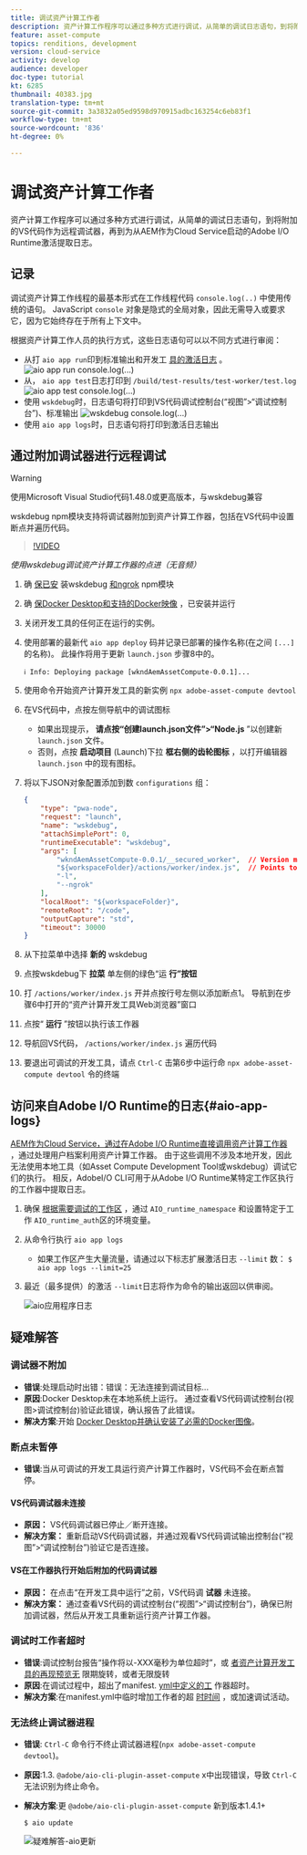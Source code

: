 ```yaml
---
title: 调试资产计算工作者
description: 资产计算工作程序可以通过多种方式进行调试，从简单的调试日志语句，到将附加的VS代码作为远程调试器，再到为从AEM作为Cloud Service启动的Adobe I/O Runtime激活提取日志。
feature: asset-compute
topics: renditions, development
version: cloud-service
activity: develop
audience: developer
doc-type: tutorial
kt: 6285
thumbnail: 40383.jpg
translation-type: tm+mt
source-git-commit: 3a3832a05ed9598d970915adbc163254c6eb83f1
workflow-type: tm+mt
source-wordcount: '836'
ht-degree: 0%

---
```



# 调试资产计算工作者

资产计算工作程序可以通过多种方式进行调试，从简单的调试日志语句，到将附加的VS代码作为远程调试器，再到为从AEM作为Cloud Service启动的Adobe I/O Runtime激活提取日志。

## 记录

调试资产计算工作线程的最基本形式在工作线程代码 `console.log(..)` 中使用传统的语句。 JavaScript `console` 对象是隐式的全局对象，因此无需导入或要求它，因为它始终存在于所有上下文中。

根据资产计算工作人员的执行方式，这些日志语句可以以不同方式进行审阅：

+ 从打 `aio app run`印到标准输出和开发工 [具的激活日志](../develop/development-tool.md) 。
   ![aio app run console.log(...)](./assets/debug/console-log__aio-app-run.png)
+ 从， `aio app test`日志打印到 `/build/test-results/test-worker/test.log`
   ![aio app test console.log(...)](./assets/debug/console-log__aio-app-test.png)
+ 使用 `wskdebug`时，日志语句将打印到VS代码调试控制台(“视图”>“调试控制台”)、标准输出
   ![wskdebug console.log(...)](./assets/debug/console-log__wskdebug.png)
+ 使用 `aio app logs`时，日志语句将打印到激活日志输出

## 通过附加调试器进行远程调试

>[!WARNING]
>
>使用Microsoft Visual Studio代码1.48.0或更高版本，与wskdebug兼容

wskdebug [](https://www.npmjs.com/package/@openwhisk/wskdebug) npm模块支持将调试器附加到资产计算工作器，包括在VS代码中设置断点并遍历代码。

>[!VIDEO](https://video.tv.adobe.com/v/40383/?quality=12&learn=on)

_使用wskdebug调试资产计算工作器的点进（无音频）_

1. 确 [保已安](../set-up/development-environment.md#wskdebug) 装wskdebug [和ngrok](../set-up/development-environment.md#ngork) npm模块
1. 确 [保Docker Desktop和支持的Docker映像](../set-up/development-environment.md#docker) ，已安装并运行
1. 关闭开发工具的任何正在运行的实例。
1. 使用部署的最新代 `aio app deploy` 码并记录已部署的操作名称(在之间 `[...]`的名称)。 此操作将用于更新 `launch.json` 步骤8中的。

   ```
   ℹ Info: Deploying package [wkndAemAssetCompute-0.0.1]...
   ```
1. 使用命令开始资产计算开发工具的新实例 `npx adobe-asset-compute devtool`
1. 在VS代码中，点按左侧导航中的调试图标
   + 如果出现提示， __请点按“创建launch.json文件”>“Node.js__ ”以创建新 `launch.json` 文件。
   + 否则，点按 __启动项目__ (Launch)下拉 __框右侧的齿轮图标__ ，以打开编辑器 `launch.json` 中的现有图标。
1. 将以下JSON对象配置添加到数 `configurations` 组：

   ```json
   {
       "type": "pwa-node",
       "request": "launch",
       "name": "wskdebug",
       "attachSimplePort": 0,
       "runtimeExecutable": "wskdebug",
       "args": [
           "wkndAemAssetCompute-0.0.1/__secured_worker",  // Version must match your Asset Compute worker's version
           "${workspaceFolder}/actions/worker/index.js",  // Points to your worker
           "-l",
           "--ngrok"
       ],
       "localRoot": "${workspaceFolder}",
       "remoteRoot": "/code",
       "outputCapture": "std",
       "timeout": 30000
   }
   ```

1. 从下拉菜单中选择 __新的__ wskdebug
1. 点按wskdebug下 __拉菜__ 单左侧的绿色“运 __行”按钮__
1. 打 `/actions/worker/index.js` 开并点按行号左侧以添加断点1。 导航到在步骤6中打开的“资产计算开发工具Web浏览器”窗口
1. 点按“ __运行__ ”按钮以执行该工作器
1. 导航回VS代码， `/actions/worker/index.js` 遍历代码
1. 要退出可调试的开发工具，请点 `Ctrl-C` 击第6步中运行命 `npx adobe-asset-compute devtool` 令的终端

## 访问来自Adobe I/O Runtime的日志{#aio-app-logs}

[AEM作为Cloud Service，通过在Adobe I/O Runtime直接调用资产计算工作器](../deploy/processing-profiles.md) ，通过处理用户档案利用资产计算工作器。 由于这些调用不涉及本地开发，因此无法使用本地工具（如Asset Compute Development Tool或wskdebug）调试它们的执行。 相反，AdobeI/O CLI可用于从Adobe I/O Runtime某特定工作区执行的工作器中提取日志。

1. 确保 [根据需要调试的工作区](../deploy/runtime.md) ，通过 `AIO_runtime_namespace` 和设置特定于工作 `AIO_runtime_auth`区的环境变量。
1. 从命令行执行 `aio app logs`
   + 如果工作区产生大量流量，请通过以下标志扩展激活日志 `--limit` 数：
      `$ aio app logs --limit=25`
1. 最近（最多提供）的激活 `--limit`日志将作为命令的输出返回以供审阅。

   ![aio应用程序日志](./assets/debug/aio-app-logs.png)

## 疑难解答

### 调试器不附加

+ __错误__:处理启动时出错：错误：无法连接到调试目标...
+ __原因__:Docker Desktop未在本地系统上运行。 通过查看VS代码调试控制台(视图>调试控制台)验证此错误，确认报告了此错误。
+ __解决方案__:开始 [Docker Desktop并确认安装了必需的Docker图像](../set-up/development-environment.md#docker)。

### 断点未暂停

+ __错误__:当从可调试的开发工具运行资产计算工作器时，VS代码不会在断点暂停。

#### VS代码调试器未连接

+ __原因：__ VS代码调试器已停止／断开连接。
+ __解决方案：__ 重新启动VS代码调试器，并通过观看VS代码调试输出控制台(“视图”>“调试控制台”)验证它是否连接。

#### VS在工作器执行开始后附加的代码调试器

+ __原因：__ 在点击“在开发工具中运行”之前，VS代码调 __试器__ 未连接。
+ __解决方案：__ 通过查看VS代码的调试控制台(“视图”>“调试控制台”)，确保已附加调试器，然后从开发工具重新运行资产计算工作器。

### 调试时工作者超时

+ __错误__:调试控制台报告“操作将以-XXX毫秒为单位超时”，或 [者资产计算开发工具的再现预览无](../develop/development-tool.md) 限期旋转，或者无限旋转
+ __原因__:在调试过程中，超出了manifest. [yml中定义的工](../develop/manifest.md) 作器超时。
+ __解决方案__:在manifest.yml中临时增加工作者的超 [时时间](../develop/manifest.md) ，或加速调试活动。

### 无法终止调试器进程

+ __错误__: `Ctrl-C` 命令行不终止调试器进程(`npx adobe-asset-compute devtool`)。
+ __原因__:1.3. `@adobe/aio-cli-plugin-asset-compute` x中出现错误，导致 `Ctrl-C` 无法识别为终止命令。
+ __解决方案__:更 `@adobe/aio-cli-plugin-asset-compute` 新到版本1.4.1+

   ```
   $ aio update
   ```

   ![疑难解答-aio更新](./assets/debug/troubleshooting__terminate.png)